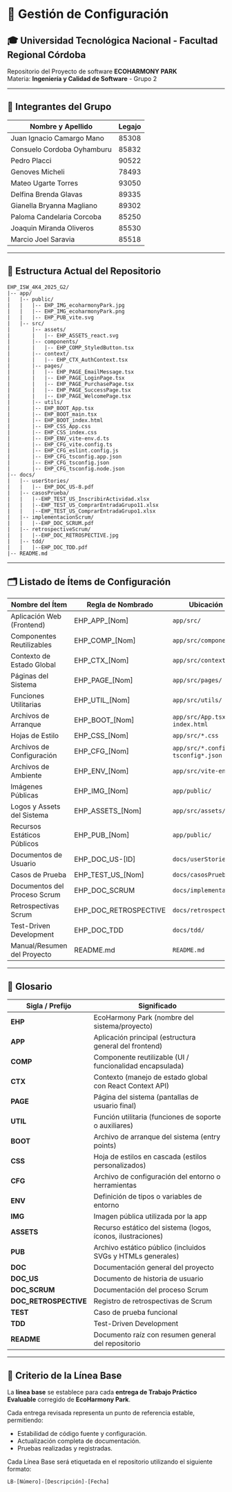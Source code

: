 # 📃 Gestión de Configuración

## 🎓 Universidad Tecnológica Nacional - Facultad Regional Córdoba

Repositorio del Proyecto de software **ECOHARMONY PARK**  
Materia: **Ingeniería y Calidad de Software** - Grupo 2

---

## 👥 Integrantes del Grupo

| Nombre y Apellido | Legajo |
| ----------------- | ------ |
| Juan Ignacio Camargo Mano | 85308 |
| Consuelo Cordoba Oyhamburu | 85832 |
| Pedro Placci | 90522 |
| Genoves Micheli | 78493 |
| Mateo Ugarte Torres | 93050 |
| Delfina Brenda Glavas | 89335 |
| Gianella Bryanna Magliano | 89302 |
| Paloma Candelaria Corcoba | 85250 |
| Joaquin Miranda Oliveros | 85530 |
| Marcio Joel Saravia | 85518 |

---

## 📁 Estructura Actual del Repositorio

```
EHP_ISW_4K4_2025_G2/
|-- app/
|   |-- public/
|   |   |-- EHP_IMG_ecoharmonyPark.jpg
|   |   |-- EHP_IMG_ecoharmonyPark.png
|   |   |-- EHP_PUB_vite.svg
|   |-- src/
|       |-- assets/
|       |   |-- EHP_ASSETS_react.svg
|       |-- components/
|       |   |-- EHP_COMP_StyledButton.tsx
|       |-- context/
|       |   |-- EHP_CTX_AuthContext.tsx
|       |-- pages/
|       |   |-- EHP_PAGE_EmailMessage.tsx
|       |   |-- EHP_PAGE_LoginPage.tsx
|       |   |-- EHP_PAGE_PurchasePage.tsx
|       |   |-- EHP_PAGE_SuccessPage.tsx
|       |   |-- EHP_PAGE_WelcomePage.tsx
|       |-- utils/
|       |-- EHP_BOOT_App.tsx
|       |-- EHP_BOOT_main.tsx
|       |-- EHP_BOOT_index.html
|       |-- EHP_CSS_App.css
|       |-- EHP_CSS_index.css
|       |-- EHP_ENV_vite-env.d.ts
|       |-- EHP_CFG_vite.config.ts
|       |-- EHP_CFG_eslint.config.js
|       |-- EHP_CFG_tsconfig.app.json
|       |-- EHP_CFG_tsconfig.json
|       |-- EHP_CFG_tsconfig.node.json
|-- docs/
|   |-- userStories/
|   |   |-- EHP_DOC_US-8.pdf
|   |-- casosPrueba/
|   |   |--EHP_TEST_US_InscribirActividad.xlsx
|   |   |--EHP_TEST_US_ComprarEntradaGrupo11.xlsx
|   |   |--EHP_TEST_US_ComprarEntradaGrupo1.xlsx
|   |-- implementacionScrum/
|   |   |--EHP_DOC_SCRUM.pdf
|   |-- retrospectiveScrum/
|   |   |--EHP_DOC_RETROSPECTIVE.jpg
|   |-- tdd/
|   |   |--EHP_DOC_TDD.pdf
|-- README.md
```

---

## 🗂️ Listado de Ítems de Configuración

| **Nombre del Ítem**          | **Regla de Nombrado**   | **Ubicación Física**                        | **Tipo de Ítem** |
| ---------------------------- | ----------------------- | ------------------------------------------- | ---------------- |
| Aplicación Web (Frontend)    | EHP\_APP\_\[Nom]        | `app/src/`                                  | Código           |
| Componentes Reutilizables    | EHP\_COMP\_\[Nom]       | `app/src/components/`                       | Código           |
| Contexto de Estado Global    | EHP\_CTX\_\[Nom]        | `app/src/context/`                          | Código           |
| Páginas del Sistema          | EHP\_PAGE\_\[Nom]       | `app/src/pages/`                            | Código           |
| Funciones Utilitarias        | EHP\_UTIL\_\[Nom]       | `app/src/utils/`                            | Código           |
| Archivos de Arranque         | EHP\_BOOT\_\[Nom]       | `app/src/App.tsx`, `main.tsx`, `index.html` | Código           |
| Hojas de Estilo              | EHP\_CSS\_\[Nom]        | `app/src/*.css`                             | Código           |
| Archivos de Configuración    | EHP\_CFG\_\[Nom]        | `app/src/*.config.*`, `tsconfig*.json`      | Configuración    |
| Archivos de Ambiente         | EHP\_ENV\_\[Nom]        | `app/src/vite-env.d.ts`                     | Configuración    |
| Imágenes Públicas            | EHP\_IMG\_\[Nom]        | `app/public/`                               | Asset            |
| Logos y Assets del Sistema   | EHP\_ASSETS\_\[Nom]     | `app/src/assets/`                           | Asset            |
| Recursos Estáticos Públicos  | EHP\_PUB\_\[Nom]        | `app/public/`                               | Asset            |
| Documentos de Usuario        | EHP\_DOC\_US-\[ID]      | `docs/userStories/`                         | Documentación    |
| Casos de Prueba              | EHP\_TEST\_US\_\[Nom]   | `docs/casosPrueba/`                         | Documentación    |
| Documentos del Proceso Scrum | EHP\_DOC\_SCRUM         | `docs/implementacionScrum/`                 | Documentación    |
| Retrospectivas Scrum         | EHP\_DOC\_RETROSPECTIVE | `docs/retrospectiveScrum/`                  | Documentación    |
| Test-Driven Development      | EHP\_DOC\_TDD           | `docs/tdd/`                                 | Documentación    |
| Manual/Resumen del Proyecto  | README.md               | `README.md`                                 | Documentación    |


---

## 📖 Glosario

| **Sigla / Prefijo**    | **Significado**                                             |
| ---------------------- | ----------------------------------------------------------- |
| **EHP**                | EcoHarmony Park (nombre del sistema/proyecto)               |
| **APP**                | Aplicación principal (estructura general del frontend)      |
| **COMP**               | Componente reutilizable (UI / funcionalidad encapsulada)    |
| **CTX**                | Contexto (manejo de estado global con React Context API)    |
| **PAGE**               | Página del sistema (pantallas de usuario final)             |
| **UTIL**               | Función utilitaria (funciones de soporte o auxiliares)      |
| **BOOT**               | Archivo de arranque del sistema (entry points)              |
| **CSS**                | Hoja de estilos en cascada (estilos personalizados)         |
| **CFG**                | Archivo de configuración del entorno o herramientas         |
| **ENV**                | Definición de tipos o variables de entorno                  |
| **IMG**                | Imagen pública utilizada por la app                         |
| **ASSETS**             | Recurso estático del sistema (logos, íconos, ilustraciones) |
| **PUB**                | Archivo estático público (incluidos SVGs y HTMLs generales) |
| **DOC**                | Documentación general del proyecto                          |
| **DOC\_US**            | Documento de historia de usuario                            |
| **DOC\_SCRUM**         | Documentación del proceso Scrum                             |
| **DOC\_RETROSPECTIVE** | Registro de retrospectivas de Scrum                         |
| **TEST**               | Caso de prueba funcional                                    |
| **TDD**                | Test-Driven Development                                     |
| **README**             | Documento raíz con resumen general del repositorio          |


---

## 📌 Criterio de la Línea Base

La **línea base** se establece para cada **entrega de Trabajo Práctico Evaluable** corregido de **EcoHarmony Park**.

Cada entrega revisada representa un punto de referencia estable, permitiendo:

- Estabilidad de código fuente y configuración.
- Actualización completa de documentación.
- Pruebas realizadas y registradas.

Cada Línea Base será etiquetada en el repositorio utilizando el siguiente formato:

```
LB-[Número]-[Descripción]-[Fecha]
```

